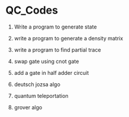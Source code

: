 # QC_Codes

1. Write a program to generate state
2. write a program to generate a density matrix
3. write a program to find partial trace
4. swap gate using cnot gate
5. add a gate in half adder circuit

1. deutsch jozsa algo
2. quantum teleportation
3. grover algo

